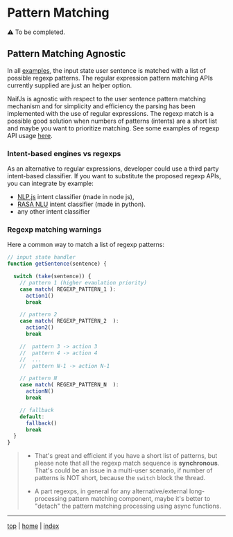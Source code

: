 # Pattern Matching

 ⚠️  To be completed. 

## Pattern Matching Agnostic 

In all [examples](../examples/), the input state user sentence is matched with a list of possible regexp patterns. 
The regular expression pattern matching APIs currently supplied are just an helper option. 

NaifJs is agnostic with respect to the user sentence pattern matching mechanism 
and for simplicity and efficiency the parsing has been implemented with the use of regular expressions. 
The regexp match is a possible good solution when numbers of patterns (intents) are a short list and maybe you want to prioritize matching.
See some examples of regexp API usage [here](../lib/patternsMatchRegexp.js#L229-L236).

### Intent-based engines vs regexps

As an alternative to regular expressions, developer could use a third party intent-based classifier. If you want to substitute the proposed regexp APIs, you can integrate by example: 
- [NLP.js](https://github.com/axa-group/nlp.js) intent classifier (made in node js), 
- [RASA NLU](https://github.com/RasaHQ) intent classifier (made in python). 
- any other intent classifier 


### Regexp matching warnings

Here a common way to match a list of regexp patterns:

```javascript
// input state handler 
function getSentence(sentence) {

  switch (take(sentence)) {
    // pattern 1 (higher evaulation priority)
    case match( REGEXP_PATTERN_1 ):
      action1()
      break

    // pattern 2
    case match( REGEXP_PATTERN_2  ):
      action2()
      break

    //  pattern 3 -> action 3 
    //  pattern 4 -> action 4 
    //  ...
    //  pattern N-1 -> action N-1 

    // pattern N
    case match( REGEXP_PATTERN_N  ):
      actionN()
      break

    // fallback 
    default:
      fallback()
      break
  }
}
```

>  - That's great and efficient if you have a short list of patterns, 
>    but please note that all the regexp match sequence is **synchronous**. 
>    That's could be an issue in a multi-user scenario, if number of patterns is NOT short, because the `switch` block the thread. 
>
>  - A part regexps, in general for any alternative/external long-processing pattern matching component, 
>    maybe it's better to "detach" the pattern matching processing using async functions.


---

[top](#) | [home](../README.md) | [index](index.md)
